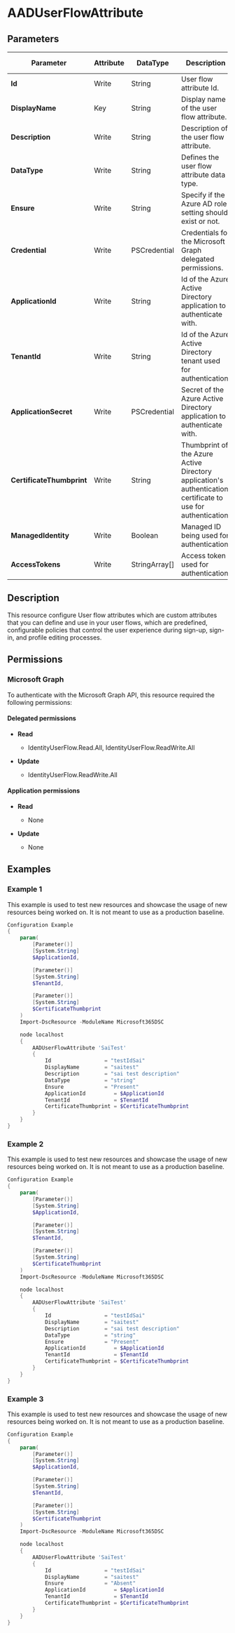 ﻿# AADUserFlowAttribute

## Parameters

| Parameter | Attribute | DataType | Description | Allowed Values |
| --- | --- | --- | --- | --- |
| **Id** | Write | String | User flow attribute Id. | |
| **DisplayName** | Key | String | Display name of the user flow attribute. | |
| **Description** | Write | String | Description of the user flow attribute. | |
| **DataType** | Write | String | Defines the user flow attribute data type. | |
| **Ensure** | Write | String | Specify if the Azure AD role setting should exist or not. | `Present`, `Absent` |
| **Credential** | Write | PSCredential | Credentials for the Microsoft Graph delegated permissions. | |
| **ApplicationId** | Write | String | Id of the Azure Active Directory application to authenticate with. | |
| **TenantId** | Write | String | Id of the Azure Active Directory tenant used for authentication. | |
| **ApplicationSecret** | Write | PSCredential | Secret of the Azure Active Directory application to authenticate with. | |
| **CertificateThumbprint** | Write | String | Thumbprint of the Azure Active Directory application's authentication certificate to use for authentication. | |
| **ManagedIdentity** | Write | Boolean | Managed ID being used for authentication. | |
| **AccessTokens** | Write | StringArray[] | Access token used for authentication. | |

## Description

This resource configure User flow attributes which are custom attributes that you can define and use in your user flows, which are predefined, configurable policies that control the user experience during sign-up, sign-in, and profile editing processes.

## Permissions

### Microsoft Graph

To authenticate with the Microsoft Graph API, this resource required the following permissions:

#### Delegated permissions

- **Read**

    - IdentityUserFlow.Read.All, IdentityUserFlow.ReadWrite.All

- **Update**

    - IdentityUserFlow.ReadWrite.All

#### Application permissions

- **Read**

    - None

- **Update**

    - None

## Examples

### Example 1

This example is used to test new resources and showcase the usage of new resources being worked on.
It is not meant to use as a production baseline.

```powershell
Configuration Example
{
    param(
        [Parameter()]
        [System.String]
        $ApplicationId,

        [Parameter()]
        [System.String]
        $TenantId,

        [Parameter()]
        [System.String]
        $CertificateThumbprint
    )
    Import-DscResource -ModuleName Microsoft365DSC

    node localhost
    {
        AADUserFlowAttribute 'SaiTest'
        {
            Id                 = "testIdSai"
            DisplayName        = "saitest"
            Description        = "sai test description"
            DataType           = "string"
            Ensure             = "Present"
            ApplicationId         = $ApplicationId
            TenantId              = $TenantId
            CertificateThumbprint = $CertificateThumbprint
        }
    }
}
```

### Example 2

This example is used to test new resources and showcase the usage of new resources being worked on.
It is not meant to use as a production baseline.

```powershell
Configuration Example
{
    param(
        [Parameter()]
        [System.String]
        $ApplicationId,

        [Parameter()]
        [System.String]
        $TenantId,

        [Parameter()]
        [System.String]
        $CertificateThumbprint
    )
    Import-DscResource -ModuleName Microsoft365DSC

    node localhost
    {
        AADUserFlowAttribute 'SaiTest'
        {
            Id                 = "testIdSai"
            DisplayName        = "saitest"
            Description        = "sai test description"
            DataType           = "string"
            Ensure             = "Present"
            ApplicationId         = $ApplicationId
            TenantId              = $TenantId
            CertificateThumbprint = $CertificateThumbprint
        }
    }
}
```

### Example 3

This example is used to test new resources and showcase the usage of new resources being worked on.
It is not meant to use as a production baseline.

```powershell
Configuration Example
{
    param(
        [Parameter()]
        [System.String]
        $ApplicationId,

        [Parameter()]
        [System.String]
        $TenantId,

        [Parameter()]
        [System.String]
        $CertificateThumbprint
    )
    Import-DscResource -ModuleName Microsoft365DSC

    node localhost
    {
        AADUserFlowAttribute 'SaiTest'
        {
            Id                 = "testIdSai"
            DisplayName        = "saitest"
            Ensure             = "Absent"
            ApplicationId         = $ApplicationId
            TenantId              = $TenantId
            CertificateThumbprint = $CertificateThumbprint
        }
    }
}
```

